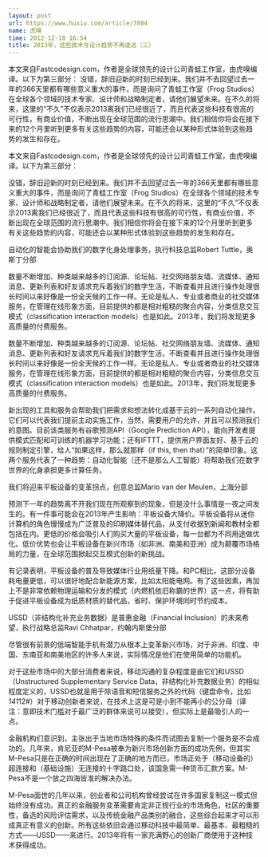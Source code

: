 ```yaml
---
layout: post
url: https://www.huxiu.com/article/7884
name: 虎嗅
time: 2012-12-18 16:54
title: 2013年，这些技术与设计趋势不再遥远（三）
---
```

本文来自Fastcodesign.com，作者是全球领先的设计公司青蛙工作室，由虎嗅编译。以下为第三部分： 没错，辞旧迎新的时刻已经到来。我们并不去回望过去一年的366天里都有哪些意义重大的事件，而是询问了青蛙工作室（Frog Studios）在全球各个领域的技术专家、设计师和战略制定者，请他们展望未来。在不久的将来，这里的“不久”不仅表示2013离我们已经很近了，而且代表这些科技有很高的可行性，有商业价值，不断出现在全球范围的流行思潮中。我们相信你将会在接下来的12个月里听到更多有关这些趋势的内容，可能还会以某种形式体验到这些趋势的发生和存在。

本文来自Fastcodesign.com，作者是全球领先的设计公司青蛙工作室，由虎嗅编译。以下为第三部分：

没错，辞旧迎新的时刻已经到来。我们并不去回望过去一年的366天里都有哪些意义重大的事件，而是询问了青蛙工作室（Frog Studios）在全球各个领域的技术专家、设计师和战略制定者，请他们展望未来。在不久的将来，这里的“不久”不仅表示2013离我们已经很近了，而且代表这些科技有很高的可行性，有商业价值，不断出现在全球范围的流行思潮中。我们相信你将会在接下来的12个月里听到更多有关这些趋势的内容，可能还会以某种形式体验到这些趋势的发生和存在。

自动化的智能会协助我们的数字化身处理事务，执行科技总监Robert Tuttle，奥斯丁分部

数量不断增加、种类越来越多的订阅源、论坛帖、社交网络朋友墙、流媒体、通知消息、更新列表和好友请求充斥着我们的数字生活，不断查看并且进行操作处理很长时间以来好像是一份全天候的工作一样。无论是私人、专业或者商业的社交媒体服务，在管理在线形象方面，目前提供的都是相对粗糙的聚合内容，分类信息交互模式（classification interaction models）也是如此。2013年，我们将发现更多高质量的付费服务。

数量不断增加、种类越来越多的订阅源、论坛帖、社交网络朋友墙、流媒体、通知消息、更新列表和好友请求充斥着我们的数字生活，不断查看并且进行操作处理很长时间以来好像是一份全天候的工作一样。无论是私人、专业或者商业的社交媒体服务，在管理在线形象方面，目前提供的都是相对粗糙的聚合内容，分类信息交互模式（classification interaction models）也是如此。2013年，我们将发现更多高质量的付费服务。

新出现的工具和服务会帮助我们把需求和想法转化成基于云的一系列自动化操作。它们可以代表我们提前主动实施工作，当然，需要用户的允许，并且可以预测我们的意图。目前该类服务有谷歌预测API（Google Prediction API），能向开发者提供模式匹配和可训练的机器学习功能；还有IFTTT，提供用户界面友好、基于云的规则制定引擎，给人“如果这样，那么就那样（if this, then that）”的简单印象。这两个服务代表了一种趋势：自动化智能（还不是那么人工智能）将帮助我们在数字世界的化身承担更多计算任务。

我们将迎来平板设备的变革拐点，创意总监Mario van der Meulen，上海分部

预测下一年的趋势离不开我们现在所观察到的现象，但是没什么事情是一夜之间发生的。有一件事可能会在2013年产生影响：平板设备大降价。平板设备将从迷你计算机的角色慢慢成为广泛普及的印刷媒体替代品，从支付收据到新闻和教材全都包括在内。更低的价格会吸引人们购买大量的平板设备，每一台都为不同用途做优化。低价优势也会让平板设备在新兴市场（如非洲、南美和亚洲）成为颠覆市场格局的力量，在全球范围掀起交互模式创新的新挑战。

有记录表明，平板设备的普及导致媒体行业用纸量下降。和PC相比，这部分设备耗电量更低，可以很好地配合新能源方案，比如太阳能电网。有了这些因素，再加上不是非常依赖物理运输和分发的模式（内燃机依旧称霸的世界）这一点，将有助于促进平板设备成为纸质材质的替代品，省时、保护环境同时节约成本。

USSD（非结构化补充业务数据）是普惠金融（Financial Inclusion）的未来希望，执行战略总监Ravi Chhatpar，约翰内斯堡分部

尽管很有前景的低端智能手机有潜力从根本上变革新兴市场，对于非洲、印度、中国、东南亚和南美地区的许多人来说，实际情况是他们在使用简单的功能机。

对于这些市场中的大部分消费者来说，移动沟通的复杂程度是由它们和USSD（Unstructured Supplementary Service Data，非结构化补充数据业务）的相似程度定义的，USSD也就是用于除语音和短信服务之外的代码（键盘命令，比如*141*12#）对于移动创新者来说，在技术上这是可是小到不能再小的公分母（译注：意即技术门槛对于最广泛的群体来说可以接受），但实际上是最吸引人的一点。

金融机构们意识到，主张出于当地市场特殊的条件而试图去复制一个服务是不会成功的。几年来，肯尼亚的M-Pesa被奉为新兴市场创新方面的成功先例，但其实M-Pesa只是在正确的时间出现在了正确的地方而已，市场正处于（移动设备的）超连接和（基础设施）无连接的十字路口处，该国急需一种货币汇款方案。M-Pesa不是一个放之四海皆准的解决办法。

M-Pesa面世的几年以来，创业者和公司机构曾经尝试在许多国家复制这一模式但始终没有成功。真正的金融服务变革需要肯定非正规行业的市场角色，社区的重要性，备选的风险评估需求，以及传统金融产品类别的融合，这些综合起来才可以形成真正有意义的创新。所有这些依旧会通过移动科技中最简单、最基本、最粗糙的方式——USSD——来进行。2013年将有一家充满野心的创新厂商使用于这种技术获得成功。

